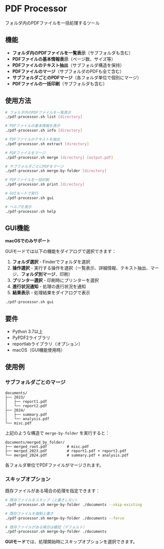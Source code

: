 # PDF Processor

フォルダ内のPDFファイルを一括処理するツール

## 機能

- **フォルダ内のPDFファイルを一覧表示**（サブフォルダも含む）
- **PDFファイルの基本情報表示**（ページ数、サイズ等）
- **PDFファイルのテキスト抽出**（サブフォルダ構造を保持）
- **PDFファイルのマージ**（サブフォルダのPDFも全て含む）
- **サブフォルダごとのPDFマージ**（各フォルダ単位で個別にマージ）
- **PDFファイルの一括印刷**（サブフォルダも含む）

## 使用方法

```bash
# フォルダ内のPDFファイルを一覧表示
./pdf-processor.sh list [directory]

# PDFファイルの基本情報を表示
./pdf-processor.sh info [directory]

# PDFファイルのテキストを抽出
./pdf-processor.sh extract [directory]

# PDFファイルをマージ
./pdf-processor.sh merge [directory] [output.pdf]

# サブフォルダごとにPDFをマージ
./pdf-processor.sh merge-by-folder [directory]

# PDFファイルを一括印刷
./pdf-processor.sh print [directory]

# GUIモードで実行
./pdf-processor.sh gui

# ヘルプを表示
./pdf-processor.sh help
```

## GUI機能

**macOSでのみサポート**

GUIモードでは以下の機能をダイアログで選択できます：

1. **フォルダ選択** - Finderでフォルダを選択
2. **操作選択** - 実行する操作を選択（一覧表示、詳細情報、テキスト抽出、マージ、**フォルダ別マージ**、印刷）
3. **プリンター選択** - 印刷時にプリンターを選択  
4. **進行状況通知** - 処理の進行状況を通知
5. **結果表示** - 処理結果をダイアログで表示

```bash
./pdf-processor.sh gui
```

## 要件

- Python 3.7以上
- PyPDF2ライブラリ
- reportlabライブラリ（オプション）
- macOS（GUI機能使用時）

## 使用例

### サブフォルダごとのマージ

```
documents/
├── 2023/
│   ├── report1.pdf
│   └── report2.pdf
├── 2024/
│   ├── summary.pdf
│   └── analysis.pdf
└── misc.pdf
```

上記のような構造で `merge-by-folder` を実行すると：

```
documents/merged_by_folder/
├── merged_root.pdf         # misc.pdf
├── merged_2023.pdf         # report1.pdf + report2.pdf
└── merged_2024.pdf         # summary.pdf + analysis.pdf
```

各フォルダ単位でPDFファイルがマージされます。

### スキップオプション

既存ファイルがある場合の処理を指定できます：

```bash
# 既存ファイルをスキップ（上書きしない）
./pdf-processor.sh merge-by-folder ./documents --skip-existing

# 既存ファイルを強制上書き
./pdf-processor.sh merge-by-folder ./documents --force

# 既存ファイルがある場合は確認（デフォルト）
./pdf-processor.sh merge-by-folder ./documents
```

**GUIモード**では、処理開始時にスキップオプションを選択できます。